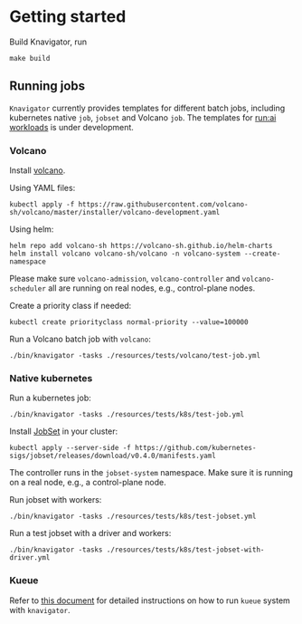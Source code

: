 # Getting started

Build Knavigator, run
```shell
make build
```

## Running jobs

`Knavigator` currently provides templates for different batch jobs, including kubernetes native `job`, `jobset` and Volcano `job`. The templates for [run:ai workloads](https://docs.run.ai/v2.14/admin/workloads/workload-overview-admin/) is under development.

### Volcano

Install [volcano](https://volcano.sh).

Using YAML files:
```shell
kubectl apply -f https://raw.githubusercontent.com/volcano-sh/volcano/master/installer/volcano-development.yaml
```

Using helm:
```shell
helm repo add volcano-sh https://volcano-sh.github.io/helm-charts
helm install volcano volcano-sh/volcano -n volcano-system --create-namespace
```
Please make sure `volcano-admission`, `volcano-controller` and `volcano-scheduler` all are running on real nodes, e.g., control-plane nodes.

Create a priority class if needed:
```shell
kubectl create priorityclass normal-priority --value=100000
```
Run a Volcano batch job with `volcano`:
```shell
./bin/knavigator -tasks ./resources/tests/volcano/test-job.yml
```
### Native kubernetes

Run a kubernetes job:
```shell
./bin/knavigator -tasks ./resources/tests/k8s/test-job.yml
```

Install [JobSet](https://github.com/kubernetes-sigs/jobset) in your cluster:
```shell
kubectl apply --server-side -f https://github.com/kubernetes-sigs/jobset/releases/download/v0.4.0/manifests.yaml
```
The controller runs in the `jobset-system` namespace. Make sure it is running on a real node, e.g., a control-plane node.

Run jobset with workers: 
```shell
./bin/knavigator -tasks ./resources/tests/k8s/test-jobset.yml
```
Run a test jobset with a driver and workers:
```shell
./bin/knavigator -tasks ./resources/tests/k8s/test-jobset-with-driver.yml
```

### Kueue

Refer to [this document](./examples/kueue/kueue.md) for detailed instructions on how to run `kueue` system with `knavigator`.

